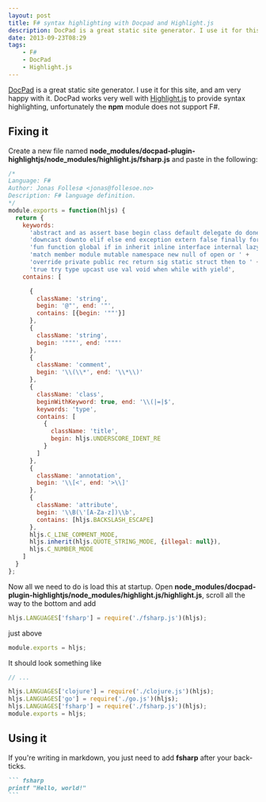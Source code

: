 ```yaml
---
layout: post
title: F# syntax highlighting with Docpad and Highlight.js
description: DocPad is a great static site generator. I use it for this site, and am very happy with it. DocPad works very well with Highlight.js to provide syntax highlighting, unfortunately the npm module does not support F#. In this blog post I show you how to fix that.
date: 2013-09-23T08:29
tags:
	- F#
	- DocPad
	- Highlight.js
---
```

[DocPad](http://docpad.org) is a great static site generator. I use it for this site, and am very happy with it. DocPad works very well with [Highlight.js](http://softwaremaniacs.org/soft/highlight/en/) to provide syntax highlighting, unfortunately the __npm__ module does not support F#.

## Fixing it

Create a new file named __node_modules/docpad-plugin-highlightjs/node_modules/highlight.js/fsharp.js__ and paste in the following:
``` js
/*
Language: F#
Author: Jonas Follesø <jonas@follesoe.no>
Description: F# language definition.
*/
module.exports = function(hljs) {
  return {
    keywords:
      'abstract and as assert base begin class default delegate do done ' +
      'downcast downto elif else end exception extern false finally for ' +
      'fun function global if in inherit inline interface internal lazy let ' +
      'match member module mutable namespace new null of open or ' +
      'override private public rec return sig static struct then to ' +
      'true try type upcast use val void when while with yield',
    contains: [

      {
        className: 'string',
        begin: '@"', end: '"',
        contains: [{begin: '""'}]
      },
      {
        className: 'string',
        begin: '"""', end: '"""'
      },
      {
        className: 'comment',
        begin: '\\(\\*', end: '\\*\\)'
      },
      {
        className: 'class',
        beginWithKeyword: true, end: '\\(|=|$',
        keywords: 'type',
        contains: [
          {
            className: 'title',
            begin: hljs.UNDERSCORE_IDENT_RE
          }
        ]
      },
      {
        className: 'annotation',
        begin: '\\[<', end: '>\\]'
      },
      {
        className: 'attribute',
        begin: '\\B(\'[A-Za-z])\\b',
        contains: [hljs.BACKSLASH_ESCAPE]
      },
      hljs.C_LINE_COMMENT_MODE,
      hljs.inherit(hljs.QUOTE_STRING_MODE, {illegal: null}),
      hljs.C_NUMBER_MODE
    ]
  }
};
```
Now all we need to do is load this at startup. Open __node_modules/docpad-plugin-highlightjs/node_modules/highlight.js/highlight.js__, scroll all the way to the bottom and add
``` js
hljs.LANGUAGES['fsharp'] = require('./fsharp.js')(hljs);
```
just above
``` js
module.exports = hljs;
```
It should look something like
``` js
// ...

hljs.LANGUAGES['clojure'] = require('./clojure.js')(hljs);
hljs.LANGUAGES['go'] = require('./go.js')(hljs);
hljs.LANGUAGES['fsharp'] = require('./fsharp.js')(hljs);
module.exports = hljs;
```

## Using it
If you're writing in markdown, you just need to add __fsharp__ after your back-ticks.
```` markdown
``` fsharp
printf "Hello, world!"
``` 
````